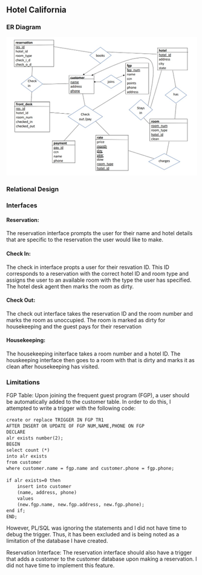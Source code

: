 ## Hotel California
### ER Diagram
![hustlin_erd](ER.jpg)
### Relational Design
### Interfaces

#### Reservation:
The reservation interface prompts the user for their name and hotel details that are specific to the
reservation the user would like to make.

#### Check In:
The check in interface propts a user for their resvation ID. This ID corresponds to a reservation
with the correct hotel ID and room type and assigns the user to an available room with the type the
user has specified. The hotel desk agent then marks the room as dirty.

#### Check Out:
The check out interface takes the reservation ID and the room number and marks the room as unoccupied.
The room is marked as dirty for housekeeping and the guest pays for their reservation

#### Housekeeping:
The housekeeping initerface takes a room number and a hotel ID. The houskeeping interface then goes to
a room with that is dirty and marks it as clean after housekeeping has visited.

### Limitations

FGP Table:
Upon joining the frequent guest program (FGP), a user should be automatically added to the customer
table. In order to do this, I attempted to write a trigger with the following code:
```
create or replace TRIGGER IN FGP TR1
AFTER INSERT OR UPDATE OF FGP NUM,NAME,PHONE ON FGP
DECLARE
alr exists number(2);
BEGIN
select count (*)
into alr exists
from customer
where customer.name = fgp.name and customer.phone = fgp.phone;

if alr exists=0 then
    insert into customer
    (name, address, phone)
    values
    (new.fgp.name, new.fgp.address, new.fgp.phone);
end if;
END;
```
However, PL/SQL was ignoring the statements and I did not have time to debug the trigger. Thus,
it has been excluded and is being noted as a limitation of the database I have created.

Reservation Interface:
The reservation interface should also have a trigger that adds a customer to the customer database upon
making a reservation. I did not have time to implement this feature.
